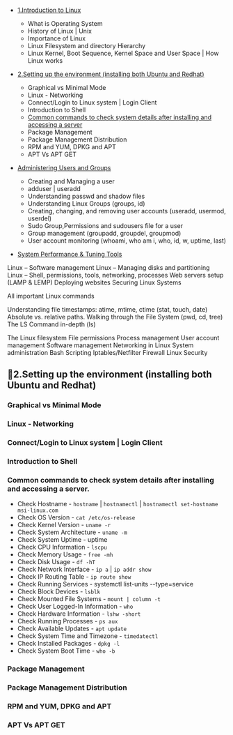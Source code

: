 - [1.Introduction to Linux](#1Introduction-to-Linux)
  - What is Operating System
  - History of Linux | Unix
  - Importance of Linux
  - Linux Filesystem and directory Hierarchy
  - Linux Kernel, Boot Sequence, Kernel Space and User Space | How Linux works
- [2.Setting up the environment (installing both Ubuntu and Redhat)](#2setting-up-the-environment-installing-both-ubuntu-and-redhat)
  - Graphical vs Minimal Mode
  - Linux - Networking
  - Connect/Login to Linux system | Login Client
  - Introduction to Shell
  - [Common commands to check system details after installing and accessing a server](#common-commands-to-check-system-details-after-installing-and-accessing-a-server)
  - Package Management
  - Package Management Distribution
  - RPM and YUM, DPKG and APT
  - APT Vs APT GET
- [Administering Users and Groups](#Administering-Users-and-Groups)
  - Creating and Managing a user
  - adduser | useradd
  - Understanding passwd and shadow files
  - Understanding Linux Groups (groups, id)
  - Creating, changing, and removing user accounts (useradd, usermod, userdel)
  - Sudo Group,Permissions and sudousers file for a user
  - Group management (groupadd, groupdel, groupmod)
  - User account monitoring (whoami, who am i, who, id, w, uptime, last)

- [System Performance & Tuning Tools]()

Linux – Software management
Linux – Managing disks and partitioning
Linux – Shell, permissions, tools, networking, processes
Web servers setup (LAMP & LEMP)
Deploying websites
Securing Linux Systems

All important Linux commands

Understanding file timestamps: atime, mtime, ctime (stat, touch, date)
Absolute vs. relative paths. Walking through the File System (pwd, cd, tree)
The LS Command in-depth (ls)

The Linux filesystem
File permissions
Process management
User account management
Software management
Networking in Linux
System administration
Bash Scripting
Iptables/Netfilter Firewall
Linux Security





## 🚀2.Setting up the environment (installing both Ubuntu and Redhat)
### Graphical vs Minimal Mode
### Linux - Networking
### Connect/Login to Linux system | Login Client
### Introduction to Shell
### Common commands to check system details after installing and accessing a server.
- Check Hostname - `hostname` | `hostnamectl` | `hostnamectl set-hostname msi-linux.com`
- Check OS Version - `cat /etc/os-release`
- Check Kernel Version - `uname -r`
- Check System Architecture - `uname -m`
- Check System Uptime - uptime
- Check CPU Information - `lscpu`
- Check Memory Usage - `free -mh`
- Check Disk Usage - `df -hT`
- Check Network Interface - `ip a` | `ip addr show`
- Check IP Routing Table - `ip route show`
- Check Running Services - systemctl list-units --type=service
- Check Block Devices - `lsblk`
- Check Mounted File Systems - `mount | column -t`
- Check User Logged-In Information - `who`
- Check Hardware Information - `lshw -short`
- Check Running Processes - `ps aux`
- Check Available Updates - `apt update`
- Check System Time and Timezone - `timedatectl`
- Check Installed Packages - `dpkg -l`
- Check System Boot Time - `who -b`
### Package Management
### Package Management Distribution
### RPM and YUM, DPKG and APT
### APT Vs APT GET




